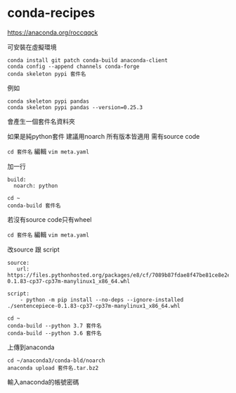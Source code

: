 # conda-recipes

https://anaconda.org/roccqqck 


可安裝在虛擬環境
```
conda install git patch conda-build anaconda-client
conda config --append channels conda-forge
conda skeleton pypi 套件名
```
例如
```
conda skeleton pypi pandas
conda skeleton pypi pandas --version=0.25.3
```
會產生一個套件名資料夾

如果是純python套件 建議用noarch 所有版本皆適用 需有source code

```cd 套件名```
編輯
```vim meta.yaml```

加一行
```
build:
  noarch: python
```

```
cd ~
conda-build 套件名 
```


若沒有source code只有wheel

```cd 套件名```
編輯
```vim meta.yaml```

改source 跟 script
```
source: 
   url: https://files.pythonhosted.org/packages/e8/cf/7089b87fdae8f47be81ce8e2e6377b321805c4648f2eb12fbd2987388dac/sentencepiece-0.1.83-cp37-cp37m-manylinux1_x86_64.whl

script:
    - python -m pip install --no-deps --ignore-installed ./sentencepiece-0.1.83-cp37-cp37m-manylinux1_x86_64.whl
```

```
cd ~
conda-build --python 3.7 套件名
conda-build --python 3.6 套件名
```


上傳到anaconda
```
cd ~/anaconda3/conda-bld/noarch
anaconda upload 套件名.tar.bz2
```
輸入anaconda的帳號密碼